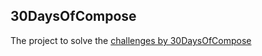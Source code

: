## 30DaysOfCompose

The project to solve the [challenges by 30DaysOfCompose](https://twitter.com/AndroidDev/status/1509878251061133314)

<!-- ## 📁 Acesso ao projeto
